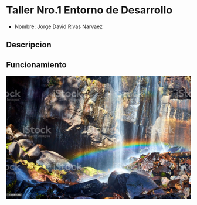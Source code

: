 # Taller Nro.1 Entorno de Desarrollo

- Nombre: Jorge David Rivas Narvaez 

## Descripcion

## Funcionamiento
![](img/IMG.jpg)